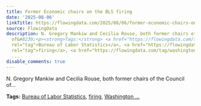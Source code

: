 ```yaml
---
title: Former Economic chairs on the BLS firing
date: '2025-08-06'
linkTitle: https://flowingdata.com/2025/08/06/former-economic-chairs-on-the-bls-firing/
source: FlowingData
description: N. Gregory Mankiw and Cecilia Rouse, both former chairs of the Council
  of&#8230;<p><strong>Tags:</strong> <a href="https://flowingdata.com/tag/bureau-of-labor-statistics/"
  rel="tag">Bureau of Labor Statistics</a>, <a href="https://flowingdata.com/tag/firing/"
  rel="tag">firing</a>, <a href="https://flowingdata.com/tag/washington-post/" rel="tag">Washington
  ...
disable_comments: true
---
```

N. Gregory Mankiw and Cecilia Rouse, both former chairs of the Council of&#8230;<p><strong>Tags:</strong> <a href="https://flowingdata.com/tag/bureau-of-labor-statistics/" rel="tag">Bureau of Labor Statistics</a>, <a href="https://flowingdata.com/tag/firing/" rel="tag">firing</a>, <a href="https://flowingdata.com/tag/washington-post/" rel="tag">Washington ...